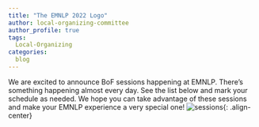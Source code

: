 ```yaml
---
title: "The EMNLP 2022 Logo"
author: local-organizing-committee
author_profile: true
tags:
  Local-Organizing
categories:
  blog
---
```



We are excited to announce BoF sessions happening at EMNLP. There’s something happening almost every day. See the list below and mark your schedule as needed. We hope you can take advantage of these sessions and make your EMNLP experience a very special one!
![sessions](/assets/images/The_EMNLP_2022_Logo/sessions_schedule_2022.png){: .align-center}





